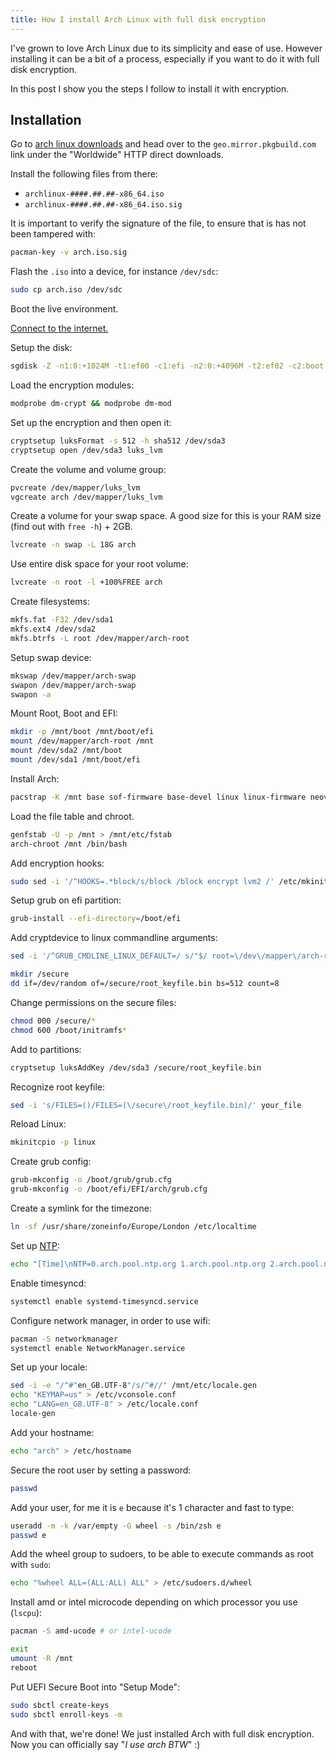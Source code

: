 ```yaml
---
title: How I install Arch Linux with full disk encryption
---
```


I've grown to love Arch Linux due to its simplicity and ease of use. However installing it can be a bit of a process, especially if you want to do it with full disk encryption.

In this post I show you the steps I follow to install it with encryption.

<!--more-->

## Installation

Go to [arch linux downloads](https://archlinux.org/download/) and head over to the `geo.mirror.pkgbuild.com` link under the "Worldwide" HTTP direct downloads.

Install the following files from there:

- `archlinux-####.##.##-x86_64.iso`
- `archlinux-####.##.##-x86_64.iso.sig`

It is important to verify the signature of the file, to ensure that is has not been tampered with:

```bash
pacman-key -v arch.iso.sig
```

Flash the `.iso` into a device, for instance `/dev/sdc`:

```bash
sudo cp arch.iso /dev/sdc
```

Boot the live environment.

[Connect to the internet.](https://wiki.archlinux.org/title/Installation_guide#Connect_to_the_internet)

Setup the disk:

```bash
sgdisk -Z -n1:0:+1024M -t1:ef00 -c1:efi -n2:0:+4096M -t2:ef02 -c2:boot -N3 -t3:8309 -c3:root /dev/sda
```

Load the encryption modules:

```bash
modprobe dm-crypt && modprobe dm-mod
```

Set up the encryption and then open it:

```bash
cryptsetup luksFormat -s 512 -h sha512 /dev/sda3
cryptsetup open /dev/sda3 luks_lvm
```

Create the volume and volume group:

```bash
pvcreate /dev/mapper/luks_lvm
vgcreate arch /dev/mapper/luks_lvm
```

Create a volume for your swap space. A good size for this is your RAM size (find out with `free -h`) + 2GB.

```bash
lvcreate -n swap -L 18G arch
```

Use entire disk space for your root volume:

```bash
lvcreate -n root -l +100%FREE arch
```

Create filesystems:

```bash
mkfs.fat -F32 /dev/sda1
mkfs.ext4 /dev/sda2
mkfs.btrfs -L root /dev/mapper/arch-root
```

Setup swap device:

```bash
mkswap /dev/mapper/arch-swap
swapon /dev/mapper/arch-swap
swapon -a
```

Mount Root, Boot and EFI:

```bash
mkdir -p /mnt/boot /mnt/boot/efi
mount /dev/mapper/arch-root /mnt
mount /dev/sda2 /mnt/boot
mount /dev/sda1 /mnt/boot/efi
```

Install Arch:

```bash
pacstrap -K /mnt base sof-firmware base-devel linux linux-firmware neovim btrfs-progs lvm2 grub efibootmgr zsh
```

Load the file table and chroot.

```bash
genfstab -U -p /mnt > /mnt/etc/fstab
arch-chroot /mnt /bin/bash
```

Add encryption hooks:

```bash
sudo sed -i '/^HOOKS=.*block/s/block /block encrypt lvm2 /' /etc/mkinitcpio.conf
```

Setup grub on efi partition:

```bash
grub-install --efi-directory=/boot/efi
```

Add cryptdevice to linux commandline arguments:

```bash
sed -i '/^GRUB_CMDLINE_LINUX_DEFAULT=/ s/"$/ root=\/dev\/mapper\/arch-root cryptdevice=UUID='$(blkid -s UUID -o value /dev/sda3)':luks_lvm"/' /etc/default/grub
```

```bash
mkdir /secure
dd if=/dev/random of=/secure/root_keyfile.bin bs=512 count=8
```

Change permissions on the secure files:

```bash
chmod 000 /secure/*
chmod 600 /boot/initramfs*
```

Add to partitions:

```bash
cryptsetup luksAddKey /dev/sda3 /secure/root_keyfile.bin
```

Recognize root keyfile:

```bash
sed -i 's/FILES=()/FILES=(\/secure\/root_keyfile.bin)/' your_file
```

Reload Linux:

```bash
mkinitcpio -p linux
```

Create grub config:

```bash
grub-mkconfig -o /boot/grub/grub.cfg
grub-mkconfig -o /boot/efi/EFI/arch/grub.cfg
```

Create a symlink for the timezone:

```bash
ln -sf /usr/share/zoneinfo/Europe/London /etc/localtime
```

Set up [NTP](https://wiki.archlinux.org/title/Network_Time_Protocol_daemon):

```bash
echo "[Time]\nNTP=0.arch.pool.ntp.org 1.arch.pool.ntp.org 2.arch.pool.ntp.org 3.arch.pool.ntp.org\nFallbackNTP=0.pool.ntp.org 1.pool.ntp.org" > /etc/systemd/timesyncd.conf
```

Enable timesyncd:

```bash
systemctl enable systemd-timesyncd.service
```

Configure network manager, in order to use wifi:

```bash
pacman -S networkmanager
systemctl enable NetworkManager.service
```

Set up your locale:

```bash
sed -i -e "/^#"en_GB.UTF-8"/s/^#//" /mnt/etc/locale.gen
echo "KEYMAP=us" > /etc/vconsole.conf
echo "LANG=en_GB.UTF-8" > /etc/locale.conf
locale-gen
```

Add your hostname:

```bash
echo "arch" > /etc/hostname
```

Secure the root user by setting a password:

```bash
passwd
```

Add your user, for me it is `e` because it's 1 character and fast to type:

```bash
useradd -m -k /var/empty -G wheel -s /bin/zsh e
passwd e
```

Add the wheel group to sudoers, to be able to execute commands as root with `sudo`:

```bash
echo "%wheel ALL=(ALL:ALL) ALL" > /etc/sudoers.d/wheel
```

Install amd or intel microcode depending on which processor you use (`lscpu`):

```sh
pacman -S amd-ucode # or intel-ucode
```

```bash
exit
umount -R /mnt
reboot
```

Put UEFI Secure Boot into "Setup Mode":

```bash
sudo sbctl create-keys
sudo sbctl enroll-keys -m
```

And with that, we're done! We just installed Arch with full disk encryption. Now you can officially say "_I use arch BTW_" :)
